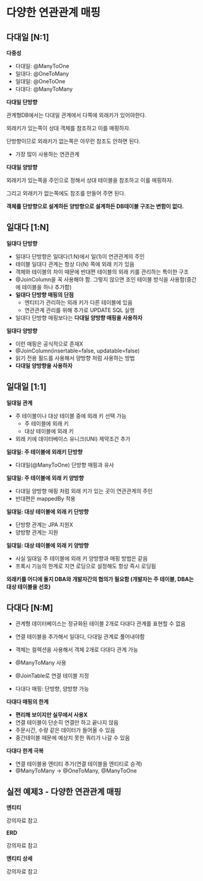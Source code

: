 # 다양한 연관관계 매핑

## 다대일 [N:1]

**다중성**

- 다대일: @ManyToOne
- 일대다: @OneToMany
- 일대일: @OneToOne
- 다대다: @ManyToMany

**다대일 단방향**

관계형DB에서는 다대일 관계에서 다쪽에 외래키가 있어야한다.

외래키가 있는쪽이 상대 객체를 참조하고 이를 매핑하자.

단방향이므로 외래키가 없는쪽은 아무런 참조도 안하면 된다.

- 가장 많이 사용하는 연관관계

**다대일 양방향**

외래키가 있는쪽을 주인으로 정해서 상대 테이블을 참조하고 이를 매핑하자.

그리고 외래키가 없는쪽에도 참조를 만들어 주면 된다.

**객체를 단방향으로 설계하든 양방향으로 설계하든 DB테이블 구조는 변함이 없다.**

## 일대다 [1:N]

**일대다 단방향**

- 일대다 단방향은 일대다(1:N)에서 일(1)이 연관관계의 주인
- 테이블 일대다 관계는 항상 다(N) 쪽에 외래 키가 있음
- 객체와 테이블의 차이 때문에 반대편 테이블의 외래 키를 관리하는 특이한 구조
- @JoinColumn을 꼭 사용해야 함. 그렇지 않으면 조인 테이블 방식을 사용함(중간에 테이블을 하나 추가함)
- **일대다 단방향 매핑의 단점**
    - 엔티티가 관리하는 외래 키가 다른 테이블에 있음
    - 연관관계 관리를 위해 추가로 UPDATE SQL 실행
- 일대다 단방향 매핑보다는 **다대일 양방향 매핑을 사용하자**

**일대다 양방향**

- 이런 매핑은 공식적으로 존재X
- @JoinColumn(insertable=false, updatable=false)
- 읽기 전용 필드를 사용해서 양방향 처럼 사용하는 방법
- **다대일 양방향을 사용하자**

## 일대일 [1:1]

**일대일 관계**

- 주 테이블이나 대상 테이블 중에 외래 키 선택 가능
    - 주 테이블에 외래 키
    - 대상 테이블에 외래 키
- 외래 키에 데이터베이스 유니크(UNI) 제약조건 추가

**일대일: 주 테이블에 외래키 단방향**

- 다대일(@ManyToOne) 단방향 매핑과 유사

**일대일: 주 테이블에 외래 키 양방향**

- 다대일 양방향 매핑 처럼 외래 키가 있는 곳이 연관관계의 주인
- 반대편은 mappedBy 적용

**일대일: 대상 테이블에 외래 키 단방향**

- 단방향 관계는 JPA 지원X
- 양방향 관계는 지원

**일대일: 대상 테이블에 외래 키 양방향**

- 사실 일대일 주 테이블에 외래 키 양방향과 매핑 방법은 같음
- 프록시 기능의 한계로 지연 로딩으로 설정해도 항상 즉시 로딩됨

**외래키를 어디에 둘지 DBA와 개발자간의 협의가 필요함 (개발자는 주 테이블, DBA는 대상 테이블을 선호)**

## 다대다 [N:M]

- 관계형 데이터베이스는 정규화된 테이블 2개로 다대다 관계를 표현할 수 없음
- 연결 테이블을 추가해서 일대다, 다대일 관계로 풀어내야함

- 객체는 컬렉션을 사용해서 객체 2개로 다대다 관계 가능
- @ManyToMany 사용
- @JoinTable로 연결 테이블 지정
- 다대다 매핑: 단방향, 양방향 가능

**다대다 매핑의 한계**

- **편리해 보이지만 실무에서 사용X**
- 연결 테이블이 단순히 연결만 하고 끝나지 않음
- 주문시간, 수량 같은 데이터가 들어올 수 있음
- 중간테이블 때문에 예상치 못한 쿼리가 나갈 수 있음

**다대다 한계 극복**

- 연결 테이블용 엔티티 추가(연결 테이블을 엔티티로 승격)
- @ManyToMany -> @OneToMany, @ManyToOne

## 실전 예제3 - 다양한 연관관계 매핑

**엔티티**

강의자료 참고

**ERD**

강의자료 참고

**엔티티 상세**

강의자료 참고

